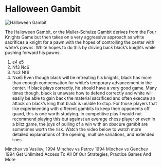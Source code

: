# Halloween Gambit

![Halloween Gambit](https://www.thechesswebsite.com/wp-content/uploads/2012/07/HalloweenGambit.jpg)


The Halloween Gambit, or the Muller-Schulze Gambit derives from the Four Knights Game but then takes on a very aggressive approach as white sacrifices a knight for a pawn with the hopes of controlling the center with white’s pawns. White hopes to do this by driving back black’s knights while pushing forward his pawns.
1. e4 e5
2. Nf3 Nc6
3. Nc3 Nf6
4. Nxe5
Even though black will be retreating his knights, black has more than enough compensation for white’s temporary advancement in the center. If black plays correctly, he should have a very good game.
Many times though, black is unaware how to defend correctly and white will easily be able to gain back the material sacrificed and often execute an attack on black’s king that black is unable to stop.
For those players that like experimenting with different gambits to keep their opponents off guard, this is one worth studying. In competitive play I would not recommend playing this but against an average chess player or even in a blitz game, the joys of pulling of a win with an obscure gambit are sometimes worth the risk.
Watch the video below to watch more detailed explanations of the opening, multiple variations, and extended lines.




Minchev vs Vasilev, 1994
Minchev vs Petrov 1994
Minchev vs Genchev 1994
Get Unlimited Access To All Of Our Strategies, Practice Games And More
